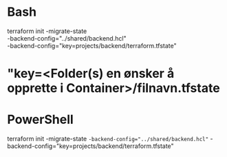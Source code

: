 # Bash
terraform init -migrate-state \
    -backend-config="../shared/backend.hcl" \
    -backend-config="key=projects/backend/terraform.tfstate"
# "key=<Folder(s) en ønsker å opprette i Container>/filnavn.tfstate

# PowerShell
terraform init -migrate-state `
    -backend-config="../shared/backend.hcl" `
    -backend-config="key=projects/backend/terraform.tfstate" 